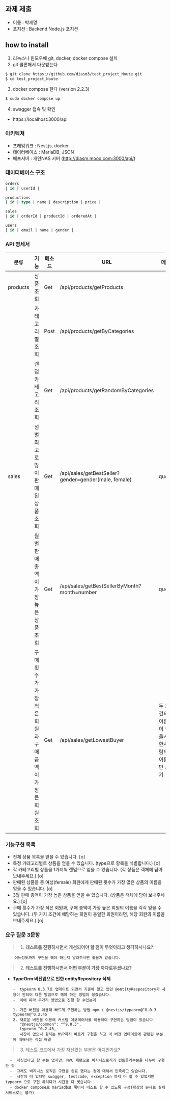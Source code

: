 ## 과제 제출

-  이름 : 박세명
-  포지션 : Backend Node.js 포지션

## how to install

1. 리눅스나 윈도우에 git, docker, docker compose 설치
2. git 클론해서 다운받는다

```bash
$ git clone https://github.com/diasm3/test_project_Noute.git
$ cd test_project_Noute
```

3. docker compose 한다 (version 2.2.3)

```bash
$ sudo docker compose up
```

4. swagger 접속 및 확인

-  https://localhost:3000/api

### 아키텍쳐

-  프레임워크 : Nest.js, docker 
-  데이터베이스 : MariaDB, JSON
-  배포서버 : 개인NAS 서버 (http://diasm.mooo.com:3000/api/)

### 데이터베이스 구조

```sql
orders
| id | userId |

productions
| id | type | name | description | price |

sales
| id | orderId | productId | orderedAt |

users
| id | email | name | gender |
```

### API 명세서

| 분류     | 기능                                                     | 메소드 | URL                                                  | 메모                                         |
| -------- | -------------------------------------------------------- | ------ | ---------------------------------------------------- | -------------------------------------------- |
| products | 상품조회                                                 | Get    | /api/products/getProducts                            |                                              |
|          | 카테고리별 조회                                          | Post   | /api/products/getByCategories                        |                                              |
|          | 랜덤 카테고리 조회                                       | Get    | /api/products/getRandomByCategories                  |                                              |
| sales    | 성별 최고로 많이 판매된 상품 조회                        | Get    | /api/sales/getBestSeller?gender=gender(male, female) | query                                        |
|          | 월별 판매 총액이 가장 높은 상품 조회                     | Get    | /api/sales/getBestSellerByMonth?month=number         | query                                        |
|          | 구매횟수가 가장 적은 회원과 구매 금액이 가장큰 회원 조회 | Get    | /api/sales/getLowestBuyer                            | 두 조건의 이름이 같을시 한사람의 이름만 표기 |

<!-- ### API 설명(작성중)

| API url       |       endpoint        | Request Method | Request Body           |           Status Code            |                                                                       Return                                                                        |
| ------------- | :-------------------: | :------------: | ---------------------- | :------------------------------: | :-------------------------------------------------------------------------------------------------------------------------------------------------: |
| /api/products |      getProducts      |      Get       |                        | `201 ok`<br /> `400 Bad Request` | `{ "ok" :true, "data" : [{id : nuber, type: string, name: string, description: string, price: number}] }` <br /> `{ok: false, "message": "string"}` |
|               |    getByCategories    |      Post      | `{ "type" : "string"}` | `201 ok`<br /> `400 Bad Request` |                                             `{ "ok" :true }` <br /> `{ok: false, "message": "string"}`                                              |
|               | getRandomByCategories |      Get       |                        | `201 ok`<br /> `400 Bad Request` |                                             `{ "ok" :true }` <br /> `{ok: false, "message": "string"}`                                              |
| /api/sales    |     getBestSeller     |      Get       |                        | `201 ok`<br /> `400 Bad Request` |                                             `{ "ok" :true }` <br /> `{ok: false, "message": "string"}`                                              |
|               | getBestSellerByMonth  |      Get       |                        | `201 ok`<br /> `400 Bad Request` |                                             `{ "ok" :true }` <br /> `{ok: false, "message": "string"}`                                              |
|               |    getLowestBuyer     |      Get       |                        | `201 ok`<br /> `400 Bad Request` |                                             `{ "ok" :true }` <br /> `{ok: false, "message": "string"}`                                              | -->

### **기능구현 목록**

-  전체 상품 목록을 얻을 수 있습니다. [o]
-  특정 카테고리별로 상품을 얻을 수 있습니다. (type으로 항목을 식별합니다.) [o]
-  각 카테고리별 상품을 1가지씩 랜덤으로 얻을 수 있습니다. (각 상품은 객체에 담아 보내주세요.) [o]
-  판매된 상품들 중 여성(female) 회원에게 판매된 횟수가 가장 많은 상품의 이름을 얻을 수 있습니다. [o]
-  3월 판매 총액이 가장 높은 상품을 얻을 수 있습니다. (상품은 객체에 담아 보내주세요.) [o]
-  구매 횟수가 가장 적은 회원과, 구매 총액이 가장 높은 회원의 이름을 각각 얻을 수 있습니다. (두 가지 조건에 해당하는 회원이 동일한 회원이라면, 해당 회원의 이름을 보내주세요.) [o]

### **요구 질문 3문항**

> 1. **테스트를 진행하시면서 개선되어야 할 점이 무엇이라고 생각하시나요?**

      - 어느정도까지 구현을 해야 하는지 알려주시면 좋을거 같습니다.

> 2. **테스트를 진행하시면서 어떤 부분이 가장 까다로우셨나요?**

-  **TypeOrm 버전업으로 인한 entityRepository 삭제**

       -  typeorm 0.3.7로 업데이트 되면서 기존에 알고 있던 @entityRespository가 사용이 안되어 다른 방법으로 해야 하는 방법이 생겼습니다.
       -  이에 따라 두가지 방법으로 진행 할 수있는데

       1. 기존 버전을 이용해 빠르게 구현하는 방법 npm i @nestjs/typeorm@^8.0.3 typeorm@^0.2.45
       2. 새로운 버전을 이용해 커스텀 데코레이터를 이용하여 구현하는 방법이 있습니다.
          "@nestjs/common": "^9.0.3",
          typeorm ^0.2.45,
          시간이 없으니 원하는 MVP까지 빠르게 구현을 하고 이 버전 업데이트에 관련된 부분에 대해서는 직접 해결

> 3. 테스트 코드에서 가장 자신있는 부분은 어디인가요?

      -  자신있다고 할 수는 없지만, MVC 페턴으로 비지니스로직과 컨트롤러부분을 나누어 구현한 것
      -  그래도 비지니스 로직은 구현을 완료 했다는 점에 대해서 만족하고 있습니다.
      -  시간이 더 있다면 swagger, testcode, exception 까지 더 할 수 있었지만 typeorm 으로 구현 하려다가 시간을 다 썻습니다.
      - docker compose로 mariadb로 묶어서 테스트 할 수 있도록 구성(확장성 문제로 실제 서비스로는 불가) 
